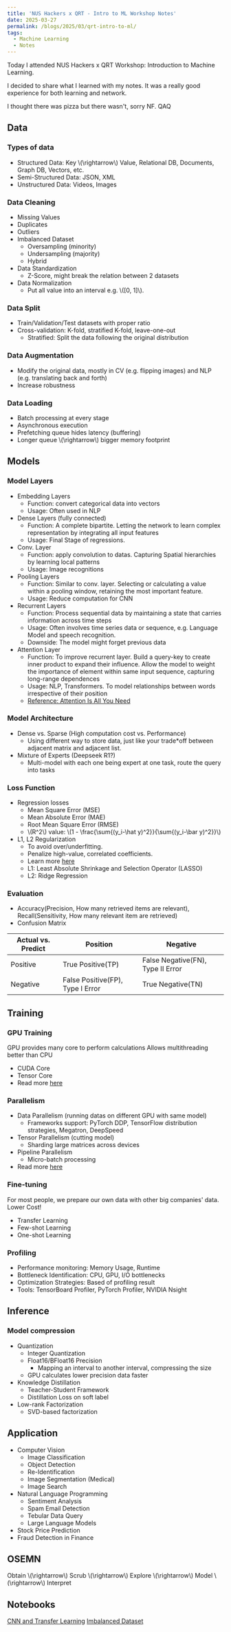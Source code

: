 ```yaml
---
title: 'NUS Hackers x QRT - Intro to ML Workshop Notes'
date: 2025-03-27
permalink: /blogs/2025/03/qrt-intro-to-ml/
tags:
  - Machine Learning
  - Notes
---
```


Today I attended NUS Hackers x QRT Workshop: Introduction to Machine Learning.

I decided to share what I learned with my notes. It was a really good experience for both learning and network.

I thought there was pizza but there wasn't, sorry NF. QAQ

## Data

### Types of data

* Structured Data: Key \\(\rightarrow\\) Value, Relational DB, Documents, Graph DB, Vectors, etc.
* Semi-Structured Data: JSON, XML
* Unstructured Data: Videos, Images

### Data Cleaning

* Missing Values
* Duplicates
* Outliers
* Imbalanced Dataset
  * Oversampling (minority)
  * Undersampling (majority)
  * Hybrid
* Data Standardization
  * Z-Score, might break the relation between 2 datasets
* Data Normalization
  * Put all value into an interval e.g. \\([0, 1]\\).

### Data Split

* Train/Validation/Test datasets with proper ratio
* Cross-validation: K-fold, stratified K-fold, leave-one-out
  * Stratified: Split the data following the original distribution

### Data Augmentation 

* Modify the original data, mostly in CV (e.g. flipping images) and NLP (e.g. translating back and forth)
* Increase robustness

### Data Loading

* Batch processing at every stage
* Asynchronous execution
* Prefetching queue hides latency (buffering)
* Longer queue \\(\rightarrow\\) bigger memory footprint

## Models

### Model Layers

* Embedding Layers
  * Function: convert categorical data into vectors
  * Usage: Often used in NLP
* Dense Layers (fully connected)
  * Function: A complete bipartite. Letting the network to learn complex representation by integrating all input features
  * Usage: Final Stage of regressions.
* Conv. Layer
  * Function: apply convolution to datas. Capturing Spatial hierarchies by learning local patterns
  * Usage: Image recognitions
* Pooling Layers
  * Function: Similar to conv. layer. Selecting or calculating a value within a pooling window, retaining the most important feature.
  * Usage: Reduce computation for CNN
* Recurrent Layers
  * Function: Process sequential data by maintaining a state that carries information across time steps
  * Usage: Often involves time series data or sequence, e.g. Language Model and speech recognition.
  * Downside: The model might forget previous data
* Attention Layer
  * Function: To improve recurrent layer. Build a query-key to create inner product to expand their influence. Allow the model to weight the importance of element within same input sequence, capturing long-range dependences
  * Usage: NLP, Transformers. To model relationships between words irrespective of their position
  * [Reference: Attention Is All You Need](https://arxiv.org/pdf/1706.03762)

### Model Architecture

* Dense vs. Sparse (High computation cost vs. Performance)
  * Using different way to store data, just like your trade*off between adjacent matrix and adjacent list.
* Mixture of Experts (Deepseek R1?)
  * Multi-model with each one being expert at one task, route the query into tasks

### Loss Function

* Regression losses
  * Mean Square Error (MSE)
  * Mean Absolute Error (MAE)
  * Root Mean Square Error (RMSE)
  * \\(R^2\\) value: \\(1 - \frac{\sum{(y_i-\hat y)^2}}{\sum{(y_i-\bar y)^2}}\\)
* L1, L2 Regularization
  * To avoid over/underfitting.
  * Penalize high-value, correlated coefficients.
  * Learn more [here](https://en.wikipedia.org/wiki/Regularization_(mathematics))
  * L1: Least Absolute Shrinkage and Selection Operator (LASSO)
  * L2: Ridge Regression

### Evaluation
* Accuracy(Precision, How many retrieved items are relevant), Recall(Sensitivity, How many relevant item are retrieved)
* Confusion Matrix

| Actual vs. Predict | Position                         | Negative                          |
| ------------------ | -------------------------------- | --------------------------------- |
| Positive           | True Positive(TP)                | False Negative(FN), Type II Error |
| Negative           | False Positive(FP), Type I Error | True Negative(TN)                 |

## Training

### GPU Training

GPU provides many core to perform calculations
Allows multithreading better than CPU
* CUDA Core
* Tensor Core
* Read more [here](https://www.nvidia.com/content/pdf/fermi_white_papers/p.glaskowsky_nvidia%27s_fermi-the_first_complete_gpu_architecture.pdf)

### Parallelism

* Data Parallelism (running datas on different GPU with same model)
  * Frameworks support: PyTorch DDP, TensorFlow distribution strategies, Megatron, DeepSpeed
* Tensor Parallelism (cutting model)
  * Sharding large matrices across devices
* Pipeline Parallelism
  * Micro-batch processing
* Read more [here](https://uvadlc-notebooks.readthedocs.io/en/latest/tutorial_notebooks/scaling/JAX/data_parallel_fsdp.html)

### Fine-tuning

For most people, we prepare our own data with other big companies' data.
Lower Cost!
* Transfer Learning
* Few-shot Learning
* One-shot Learning

### Profiling

* Performance monitoring: Memory Usage, Runtime
* Bottleneck Identification: CPU, GPU, I/O bottlenecks
* Optimization Strategies: Based of profiling result
* Tools: TensorBoard Profiler, PyTorch Profiler, NVIDIA Nsight

## Inference

### Model compression

* Quantization
  * Integer Quantization
  * Float16/BFloat16 Precision
    * Mapping an interval to another interval, compressing the size
  * GPU calculates lower precision data faster
* Knowledge Distillation
  * Teacher-Student Framework
  * Distillation Loss on soft label
* Low-rank Factorization
  * SVD-based factorization

## Application

* Computer Vision
  * Image Classification
  * Object Detection
  * Re-Identification
  * Image Segmentation (Medical)
  * Image Search
* Natural Language Programming
  * Sentiment Analysis
  * Spam Email Detection
  * Tebular Data Query
  * Large Language Models
* Stock Price Prediction
* Fraud Detection in Finance

## OSEMN

Obtain \\(\rightarrow\\) Scrub \\(\rightarrow\\) Explore \\(\rightarrow\\) Model \\(\rightarrow\\) Interpret

## Notebooks

[CNN and Transfer Learning](https://www.kaggle.com/code/jonaspalucibarbosa/chest-x-ray-pneumonia-cnn-transfer-learning)
[Imbalanced Dataset](https://www.kaggle.com/code/janiobachmann/credit-fraud-dealing-with-imbalanced-datasets)